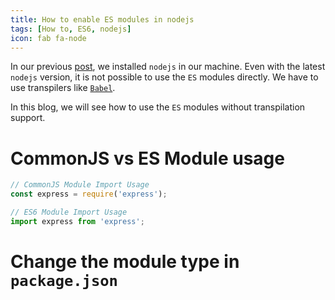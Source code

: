 ```yaml
---
title: How to enable ES modules in nodejs
tags: [How to, ES6, nodejs]
icon: fab fa-node
---
```


In our previous [post](install-node), we installed `nodejs` in our machine. Even with the latest `nodejs` version, it is not possible to use the `ES` modules directly. We have to use transpilers like [`Babel`](babel-site).

In this blog, we will see how to use the `ES` modules without transpilation support.

# CommonJS vs ES Module usage

```js
// CommonJS Module Import Usage
const express = require('express');

// ES6 Module Import Usage
import express from 'express';
```

# Change the module type in `package.json`

[install-node]:[/2019/02/18/install-nodejs-and-npm-pop-os/]
